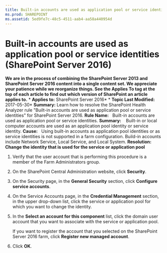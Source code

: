 ```yaml
---
title: Built-in accounts are used as application pool or service identities (SharePoint Server 2016)
ms.prod: SHAREPOINT
ms.assetid: 5ed9fe7c-48c5-4511-aab4-aa58a440954d
---
```



# Built-in accounts are used as application pool or service identities (SharePoint Server 2016)
 **We are in the process of combining the SharePoint Server 2013 and SharePoint Server 2016 content into a single content set. We appreciate your patience while we reorganize things. See the Applies To tag at the top of each article to find out which version of SharePoint an article applies to.** * **Applies to:** SharePoint Server 2016*  * **Topic Last Modified:** 2017-05-30* **Summary:** Learn how to resolve the SharePoint Health Analyzer rule "Built-in accounts are used as application pool or service identities" for SharePoint Server 2016. **Rule Name:**   Built-in accounts are used as application pool or service identities. **Summary:**    Built-in or local computer accounts are used as an application pool identity or service identity. **Cause:**   Using built-in accounts as application pool identities or as service identities is not supported in a farm configuration. Build-in accounts include Network Service, Local Service, and Local System. **Resolution: Change the identity that is used for the service or application pool**
1. Verify that the user account that is performing this procedure is a member of the Farm Administrators group.
    
  
2. On the SharePoint Central Administration website, click **Security**.
    
  
3. On the Security page, in the **General Security** section, click **Configure service accounts**.
    
  
4. On the Service Accounts page, in the **Credential Management** section, in the upper drop-down list, click the service or application pool for which you want to change the identity.
    
  
5. In the **Select an account for this component** list, click the domain user account that you want to associate with the service or application pool.
    
    If you want to register the account that you selected on the SharePoint Server 2016 farm, click **Register new managed account**.
    
  
6. Click **OK**.
    
  

